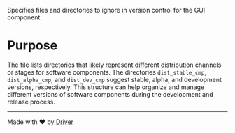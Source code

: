 <!--------------------------------------------------------------------------------->
<!-- IMPORTANT: This file is auto-generated by Driver (https://driver.ai). -------->
<!-- Manual edits may be overwritten on future commits. --------------------------->
<!--------------------------------------------------------------------------------->

Specifies files and directories to ignore in version control for the GUI component.

# Purpose
The file lists directories that likely represent different distribution channels or stages for software components. The directories `dist_stable_cmp`, `dist_alpha_cmp`, and `dist_dev_cmp` suggest stable, alpha, and development versions, respectively. This structure can help organize and manage different versions of software components during the development and release process.

---
Made with ❤️ by [Driver](https://www.driver.ai/)